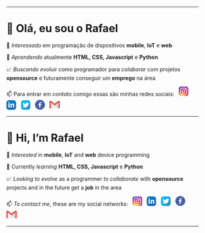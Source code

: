 
***

# 👋 Olá, eu sou o **Rafael**


 👀 *Interessado* em programação de dispositivos **mobile**, **IoT** e **web**
 
 🌱 *Aprendendo* atualmente **HTML, CSS, Javascript** e **Python**

 📈 *Buscando evoluir* como programador para *colaborar* com projetos 
 **opensource** e futuramente conseguir um **emprego** na área

 📫 Para entrar em *contato* comigo essas são minhas redes sociais: &nbsp; <a href= "https://instagram.com/" title="Instagram"> <img src="instagram_icon.png" with="25" height="25" ></a> &nbsp;
<a href= "https://www.linkedin.com/" title="LinkeIn"> <img src="linkedin_icon.png" with="25" height="25" ></a> &nbsp;
<a href= "https://twitter.com/rafaxzx" title="Twitter"> <img src="twitter_icon.png" with="25" height="25" ></a> &nbsp;
<a href= "https://facebook.com/" title="Facebook"> <img src="facebook_icon.png" with="26" height="26" ></a> &nbsp;
<a href= "mailto:rafael.dev.mobile@gmail.com" title="Gmail"> <img src="gmail_icon.png" with="27" height="27" ></a>

***

# 👋 Hi, I’m **Rafael**

 👀 *Interested* in **mobile**, **IoT** and **web** device programming

 🌱 Currently *learning* **HTML, CSS, Javascript** e **Python**

 📈 *Looking to evolve* as a programmer *to collaborate* with **opensource** projects and in the future get a **job** in the area

 📫 *To contact me*, these are my social networks: &nbsp; <a href= "https://instagram.com/" title="Instagram"> <img src="instagram_icon.png" with="25" height="25" ></a> &nbsp;
 <a href= "https://www.linkedin.com/" title="LinkeIn"> <img src="linkedin_icon.png" with="25" height="25" ></a> &nbsp;
 <a href= "https://twitter.com/rafaxzx" title="Twitter"> <img src="twitter_icon.png" with="25" height="25" ></a> &nbsp;
 <a href= "https://facebook.com/" title="Facebook"> <img src="facebook_icon.png" with="26" height="26" ></a> &nbsp;
 <a href= "mailto:rafael.dev.mobile@gmail.com" title="Gmail"> <img src="gmail_icon.png" with="27" height="27" ></a>

***
